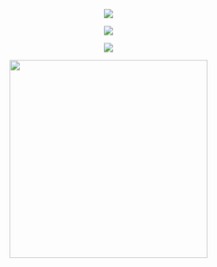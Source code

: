 <p align="center">
  <img src="https://readme-typing-svg.herokuapp.com?lines=Hi,+I'm+Jayden+Xu&center=true&size=18&color=58A6FF&speed=50&repeat=false">
</p>
<p align="center">
  <img src="https://readme-typing-svg.herokuapp.com?lines=B.S.+@+SJTU,+M.S.+@+UMSI&center=true&size=18&color=58A6FF&speed=50&repeat=false">
</p>
<p align="center">
  <img src="https://readme-typing-svg.herokuapp.com?lines=Interested+in+GenAI+Engineering&center=true&size=18&color=58A6FF&speed=50&repeat=false">
</p>

<p align="center">
  <img src="https://github-readme-stats.vercel.app/api/top-langs/?username=Jayden-Xu&layout=compact&" width="350">
</p>

